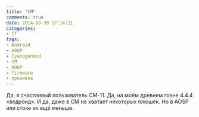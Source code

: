 ```yaml
---
title: "CM"
comments: true
date: 2014-08-30 17:14:21
categories:
- IT
tags:
- Android
- AOSP
- Cyanogenmod
- CM
- AOKP
- firmware
- прошивка
---
```

Да, я счастливый пользователь CM-11. Да, на моём древнем говне 4.4.4 «ведроид». И да, даже в CM не хватает некоторых плюшек. Но в AOSP или стоке их ещё меньше.